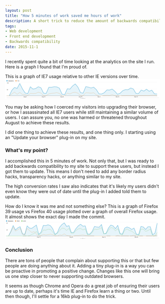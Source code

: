 ```yaml
---
layout: post
title: "How 5 minutes of work saved me hours of work"
description: A short trick to reduce the amount of backwards compatibility work you have to do for your site.
tags:
- Web development
- Front end development
- Backwards compatibility
date: 2015-11-1
---
```


I recently spent quite a bit of time looking at the analytics on the site I run. Here is a graph I found that I'm proud of.

This is a graph of IE7 usage relative to other IE versions over time.
![IE Usage](/images/posts/ie-usage.png)

You may be asking how I coerced my visitors into upgrading their browser, or how I assassinated all IE7 users while still maintaining a similar volume of users. I can assure you, no one was harmed or threatened throughout August to achieve these results.

I did one thing to achieve these results, and one thing only. I starting using an "Update your browser" plug-in on my site.


### What's my point?

I accomplished this in 5 minutes of work. Not only that, but I was ready to add backwards compatibility to my site to support these users, but instead I got them to update. This means I don't need to add any border radius hacks, transparency hacks, or anything similar to my site.

The high conversion rates I saw also indicates that it's likely my users didn't even know they were out of date until the plug-in I added told them to update.

How do I know it was me and not something else? This is a graph of Firefox 39 usage vs Firefox 40 usage plotted over a graph of overall Firefox usage. It almost shows the exact day I made the commit.
![Mozilla Usage](/images/posts/mozilla-usage.png)


### Conclusion

There are tons of people that complain about supporting this or that but few people are doing anything about it. Adding a tiny plug-in is a way you can be proactive in promoting a positive change. Changes like this one will bring us one step closer to never supporting outdated browsers.

It seems as though Chrome and Opera do a great job of ensuring their users are up to date, perhaps it's time IE and Firefox learn a thing or two. Until then though, I'll settle for a 16kb plug-in to do the trick.
